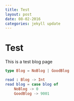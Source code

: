 ```yaml
---
title: Test
layout: post
date: 08-02-2016
categories: jekyll update
---
```


# Test
This is a test blog page

```elm
type Blog = NoBlog | GoodBlog

read : Blog -> Int
read blog = case blog of
	NoBlog -> 0
	GoodBlog -> 9001
```
